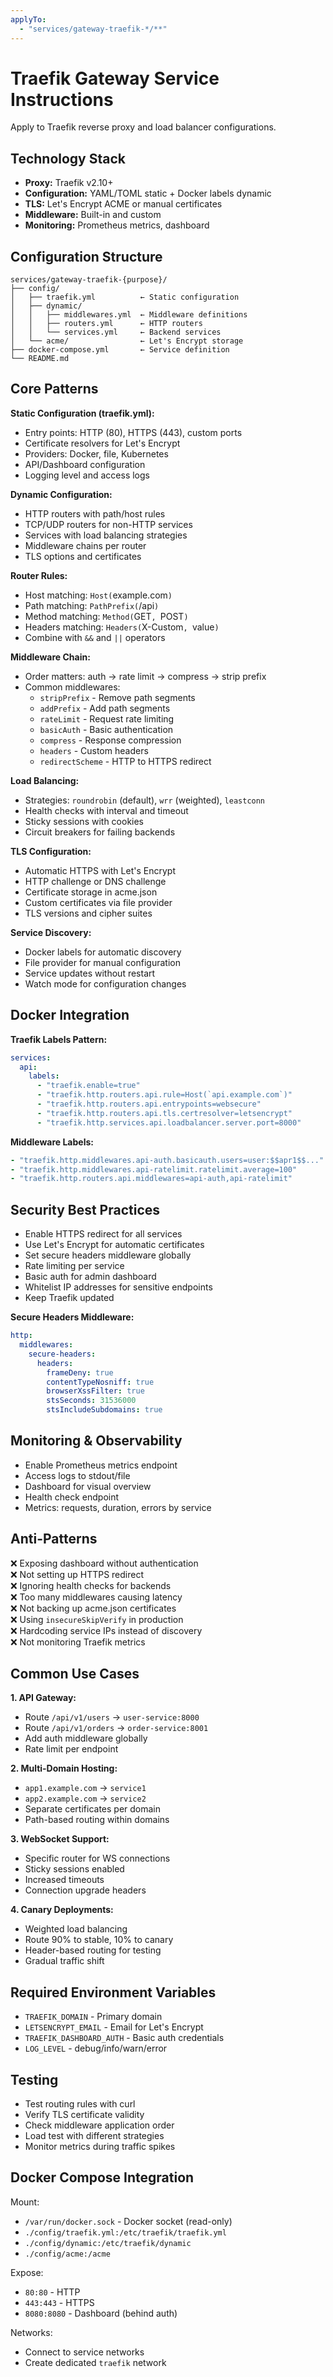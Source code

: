```yaml
---
applyTo:
  - "services/gateway-traefik-*/**"
---
```


# Traefik Gateway Service Instructions

Apply to Traefik reverse proxy and load balancer configurations.

## Technology Stack

- **Proxy:** Traefik v2.10+
- **Configuration:** YAML/TOML static + Docker labels dynamic
- **TLS:** Let's Encrypt ACME or manual certificates
- **Middleware:** Built-in and custom
- **Monitoring:** Prometheus metrics, dashboard

## Configuration Structure

```
services/gateway-traefik-{purpose}/
├── config/
│   ├── traefik.yml          ← Static configuration
│   ├── dynamic/
│   │   ├── middlewares.yml  ← Middleware definitions
│   │   ├── routers.yml      ← HTTP routers
│   │   └── services.yml     ← Backend services
│   └── acme/                ← Let's Encrypt storage
├── docker-compose.yml       ← Service definition
└── README.md
```

## Core Patterns

**Static Configuration (traefik.yml):**
- Entry points: HTTP (80), HTTPS (443), custom ports
- Certificate resolvers for Let's Encrypt
- Providers: Docker, file, Kubernetes
- API/Dashboard configuration
- Logging level and access logs

**Dynamic Configuration:**
- HTTP routers with path/host rules
- TCP/UDP routers for non-HTTP services
- Services with load balancing strategies
- Middleware chains per router
- TLS options and certificates

**Router Rules:**
- Host matching: `Host(`example.com`)`
- Path matching: `PathPrefix(`/api`)`
- Method matching: `Method(`GET`, `POST`)`
- Headers matching: `Headers(`X-Custom`, `value`)`
- Combine with `&&` and `||` operators

**Middleware Chain:**
- Order matters: auth → rate limit → compress → strip prefix
- Common middlewares:
  - `stripPrefix` - Remove path segments
  - `addPrefix` - Add path segments
  - `rateLimit` - Request rate limiting
  - `basicAuth` - Basic authentication
  - `compress` - Response compression
  - `headers` - Custom headers
  - `redirectScheme` - HTTP to HTTPS redirect

**Load Balancing:**
- Strategies: `roundrobin` (default), `wrr` (weighted), `leastconn`
- Health checks with interval and timeout
- Sticky sessions with cookies
- Circuit breakers for failing backends

**TLS Configuration:**
- Automatic HTTPS with Let's Encrypt
- HTTP challenge or DNS challenge
- Certificate storage in acme.json
- Custom certificates via file provider
- TLS versions and cipher suites

**Service Discovery:**
- Docker labels for automatic discovery
- File provider for manual configuration
- Service updates without restart
- Watch mode for configuration changes

## Docker Integration

**Traefik Labels Pattern:**
```yaml
services:
  api:
    labels:
      - "traefik.enable=true"
      - "traefik.http.routers.api.rule=Host(`api.example.com`)"
      - "traefik.http.routers.api.entrypoints=websecure"
      - "traefik.http.routers.api.tls.certresolver=letsencrypt"
      - "traefik.http.services.api.loadbalancer.server.port=8000"
```

**Middleware Labels:**
```yaml
- "traefik.http.middlewares.api-auth.basicauth.users=user:$$apr1$$..."
- "traefik.http.middlewares.api-ratelimit.ratelimit.average=100"
- "traefik.http.routers.api.middlewares=api-auth,api-ratelimit"
```

## Security Best Practices

- Enable HTTPS redirect for all services
- Use Let's Encrypt for automatic certificates
- Set secure headers middleware globally
- Rate limiting per service
- Basic auth for admin dashboard
- Whitelist IP addresses for sensitive endpoints
- Keep Traefik updated

**Secure Headers Middleware:**
```yaml
http:
  middlewares:
    secure-headers:
      headers:
        frameDeny: true
        contentTypeNosniff: true
        browserXssFilter: true
        stsSeconds: 31536000
        stsIncludeSubdomains: true
```

## Monitoring & Observability

- Enable Prometheus metrics endpoint
- Access logs to stdout/file
- Dashboard for visual overview
- Health check endpoint
- Metrics: requests, duration, errors by service

## Anti-Patterns

❌ Exposing dashboard without authentication  
❌ Not setting up HTTPS redirect  
❌ Ignoring health checks for backends  
❌ Too many middlewares causing latency  
❌ Not backing up acme.json certificates  
❌ Using `insecureSkipVerify` in production  
❌ Hardcoding service IPs instead of discovery  
❌ Not monitoring Traefik metrics  

## Common Use Cases

**1. API Gateway:**
- Route `/api/v1/users` → `user-service:8000`
- Route `/api/v1/orders` → `order-service:8001`
- Add auth middleware globally
- Rate limit per endpoint

**2. Multi-Domain Hosting:**
- `app1.example.com` → `service1`
- `app2.example.com` → `service2`
- Separate certificates per domain
- Path-based routing within domains

**3. WebSocket Support:**
- Specific router for WS connections
- Sticky sessions enabled
- Increased timeouts
- Connection upgrade headers

**4. Canary Deployments:**
- Weighted load balancing
- Route 90% to stable, 10% to canary
- Header-based routing for testing
- Gradual traffic shift

## Required Environment Variables

- `TRAEFIK_DOMAIN` - Primary domain
- `LETSENCRYPT_EMAIL` - Email for Let's Encrypt
- `TRAEFIK_DASHBOARD_AUTH` - Basic auth credentials
- `LOG_LEVEL` - debug/info/warn/error

## Testing

- Test routing rules with curl
- Verify TLS certificate validity
- Check middleware application order
- Load test with different strategies
- Monitor metrics during traffic spikes

## Docker Compose Integration

Mount:
- `/var/run/docker.sock` - Docker socket (read-only)
- `./config/traefik.yml:/etc/traefik/traefik.yml`
- `./config/dynamic:/etc/traefik/dynamic`
- `./config/acme:/acme`

Expose:
- `80:80` - HTTP
- `443:443` - HTTPS
- `8080:8080` - Dashboard (behind auth)

Networks:
- Connect to service networks
- Create dedicated `traefik` network
